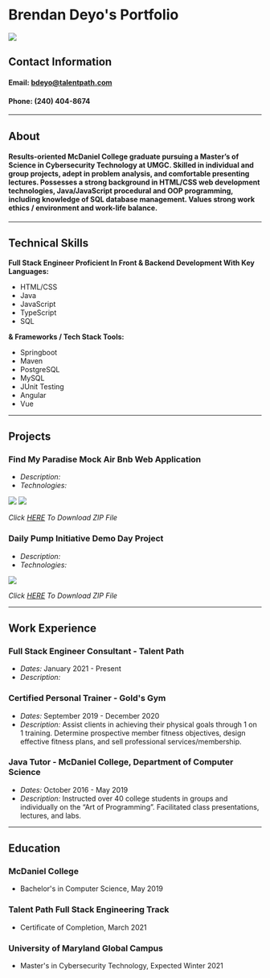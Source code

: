 <link href="style.css" rel="stylesheet">

# Brendan Deyo's Portfolio


<img src="https://media-exp1.licdn.com/dms/image/C4D03AQF-4GSnD_xtCQ/profile-displayphoto-shrink_400_400/0/1616591168288?e=1623283200&v=beta&t=mZtupgrioxXCi90SmeuamTknkADoe_4hoyKR4OaDjxg" id = "profile">


## Contact Information
#### **Email:** bdeyo@talentpath.com

#### **Phone:** (240) 404-8674

<hr>

## About

#### Results-oriented McDaniel College graduate pursuing a Master’s of Science in Cybersecurity Technology at UMGC. Skilled in individual and group projects, adept in problem analysis, and comfortable presenting lectures. Possesses a strong background in HTML/CSS web development technologies, Java/JavaScript procedural and OOP programming, including knowledge of SQL database management. Values strong work ethics / environment and work-life balance. 

<hr>

## Technical Skills
**Full Stack Engineer Proficient In Front & Backend Development With Key Languages:**
* HTML/CSS
* Java
* JavaScript
* TypeScript
* SQL

**& Frameworks / Tech Stack Tools:**
* Springboot 
* Maven
* PostgreSQL
* MySQL
* JUnit Testing
* Angular
* Vue

<hr>

## Projects
### Find My Paradise Mock Air Bnb Web Application
* *Description:*
* *Technologies:*  

<img src="FMP.gif" id="gif">

<img src="https://www.pikpng.com/pngl/m/595-5951176_png-file-zip-file-icon-png-clipart.png" id="zip">

<em id="italic">Click [HERE](../Documents/FindMyParadise.zip) To Download ZIP File</em>


### Daily Pump Initiative Demo Day Project
* *Description:* 
* *Technologies:* 

<img src="https://www.pikpng.com/pngl/m/595-5951176_png-file-zip-file-icon-png-clipart.png" id="zip">

<em id="italic">Click [HERE]() To Download ZIP File</em>

<hr>

## Work Experience

### Full Stack Engineer Consultant - Talent Path
* *Dates:* January 2021 - Present
* *Description:* 

### Certified Personal Trainer - Gold's Gym
* *Dates:* September 2019 - December 2020
* *Description:* Assist clients in achieving their physical goals through 1 on 1 training. Determine prospective member fitness objectives, design effective fitness plans, and sell professional services/membership.

### Java Tutor - McDaniel College, Department of Computer Science
* *Dates:* October 2016 - May 2019
* *Description:* Instructed over 40 college students in groups and individually on the “Art of Programming”. Facilitated class presentations, lectures, and labs.

<hr>

## Education

### McDaniel College 
* Bachelor's in Computer Science, May 2019

### Talent Path Full Stack Engineering Track 
* Certificate of Completion, March 2021

### University of Maryland Global Campus 
* Master's in Cybersecurity Technology, Expected Winter 2021

